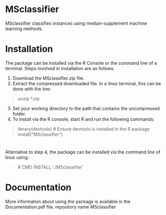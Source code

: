 # MSclassifier

MSclassifier classifies instances using median-supplement machine learning methods.

# Installation
The package can be installed via the R Console or the command line of a terminal.
Steps involved in installation are as follows:
1. Download the MSclassifier.zip file.
2. Extract the compressed downloaded file. In a linux terminal, this can be done with the line:
> unzip *.zip
3. Set your working directory to the path that contains the uncompressed folder.
4. To install via the R console, start R and run the following commands:
> library(devtools)   # Ensure devtools is installed in the R package
> install("MSclassifier")
#
Alternative to step 4, the package can be installed via the command line of linux using:
> R CMD INSTALL './MSclassifier'

# Documentation
More information about using the package is available in the Documentation.pdf file.
repository name MSclassifier
